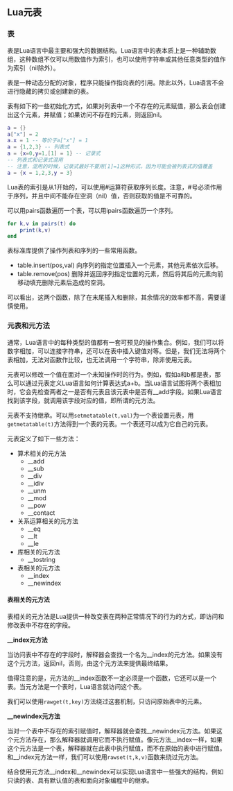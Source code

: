 ## Lua元表

### 表

表是Lua语言中最主要和强大的数据结构。Lua语言中的表本质上是一种辅助数组，这种数组不仅可以用数值作为索引，也可以使用字符串或其他任意类型的值作为索引（nil除外）。

表是一种动态分配的对象，程序只能操作指向表的引用。除此以外，Lua语言不会进行隐藏的拷贝或创建新的表。

表有如下的一些初始化方式，如果对列表中一个不存在的元素赋值，那么表会创建出这个元素，并赋值；如果访问不存在的元素，则返回nil。

```lua
a = {}
a["x"] = 2
a.x = 1 -- 等价于a["x"] = 1
a = {1,2,3} -- 列表式
a = {x=0,y=1,[1] = 1} -- 记录式
-- 列表式和记录式混用
-- 注意，混用的时候，记录式最好不要用[1]=1这种形式，因为可能会被列表式的值覆盖
a = {x = 1,2,3,y = 3} 
```

Lua表的索引是从1开始的，可以使用#运算符获取序列长度。注意，#号必须作用于序列，并且中间不能存在空洞（nil）值，否则获取的值是不可靠的。

可以用pairs函数遍历一个表，可以用ipairs函数遍历一个序列。

```lua
for k,v in pairs(t) do
    print(k,v)
end
```

表标准库提供了操作列表和序列的一些常用函数。

- table.insert(pos,val) 向序列的指定位置插入一个元素，其他元素依次后移。
- table.remove(pos) 删除并返回序列指定位置的元素，然后将其后的元素向前移动填充删除元素后造成的空洞。

可以看出，这两个函数，除了在末尾插入和删除，其余情况的效率都不高，需要谨慎使用。


### 元表和元方法

通常，Lua语言中的每种类型的值都有一套可预见的操作集合。例如，我们可以将数字相加，可以连接字符串，还可以在表中插入键值对等。但是，我们无法将两个表相加，无法对函数作比较，也无法调用一个字符串，除非使用元表。

元表可以修改一个值在面对一个未知操作时的行为。例如，假如a和b都是表，那么可以通过元表定义Lua语言如何计算表达式a+b。当Lua语言试图将两个表相加时，它会先检查两者之一是否有元表且该元表中是否有__add字段。如果Lua语言找到该字段，就调用该字段对应的值，即所谓的元方法。

元表不支持继承。可以用`setmetatable(t,val)`为一个表设置元表，用`getmetatable(t)`方法得到一个表的元表。一个表还可以成为它自己的元表。

元表定义了如下一些方法：

- 算术相关的元方法
    - __add
    - __sub
    - __div
    - __idiv
    - __unm
    - __mod
    - __pow
    - __contact
- 关系运算相关的元方法
    - __eq
    - __lt
    - __le
- 库相关的元方法
    - __tostring
- 表相关的元方法
    - __index
    - __newindex

#### 表相关的元方法

表相关的元方法是Lua提供一种改变表在两种正常情况下的行为的方式，即访问和修改表中不存在的字段。

**__index元方法**

当访问表中不存在的字段时，解释器会查找一个名为__index的元方法。如果没有这个元方法，返回nil，否则，由这个元方法来提供最终结果。

值得注意的是，元方法的__index函数不一定必须是一个函数，它还可以是一个表。当元方法是一个表时，Lua语言就访问这个表。

我们可以使用`rawget(t,key)`方法绕过这套机制，只访问原始表中的元素。

**__newindex元方法**

当对一个表中不存在的索引赋值时，解释器就会查找__newindex元方法。如果这个元方法存在，那么解释器就调用它而不执行赋值。像元方法__index一样，如果这个元方法是一个表，解释器就在此表中执行赋值，而不在原始的表中进行赋值。和__index元方法一样，我们可以使用`rawset(t,k,v)`函数来绕过元方法。

结合使用元方法__index和__newindex可以实现Lua语言中一些强大的结构，例如只读的表、具有默认值的表和面向对象编程中的继承。


